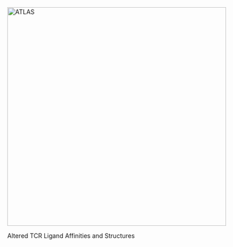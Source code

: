 <img src="https://github.com/weng-lab/ATLAS/blob/master/web/graphical_abstract.pdf" alt="ATLAS" width=500px>

Altered TCR Ligand Affinities and Structures
